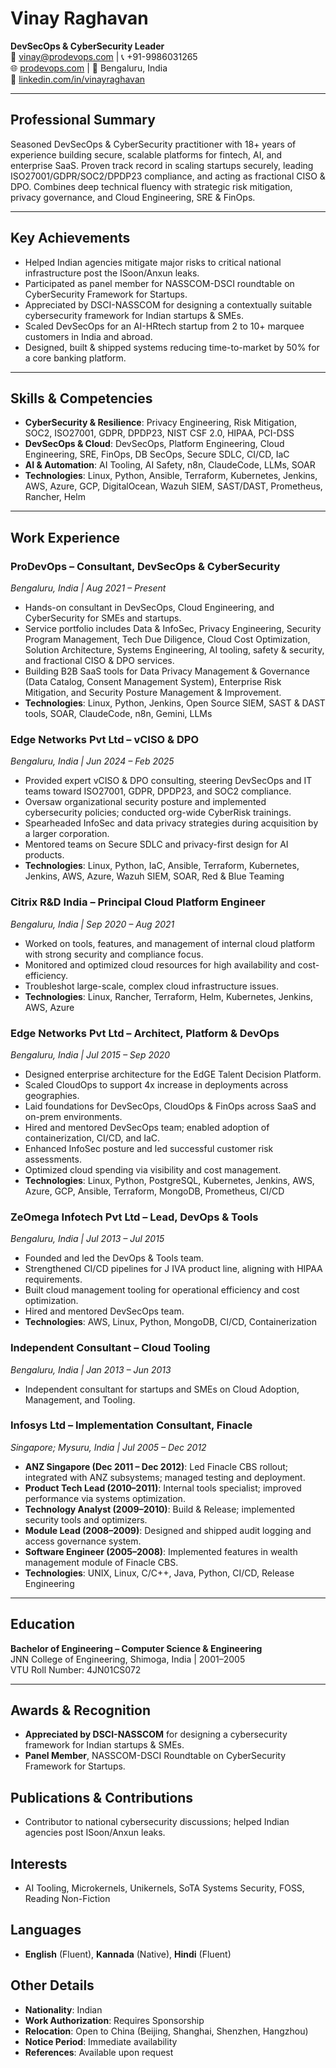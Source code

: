 # Vinay Raghavan
**DevSecOps & CyberSecurity Leader**  
📧 vinay@prodevops.com | 📞 +91-9986031265  
🌐 [prodevops.com](https://prodevops.com) | 📍 Bengaluru, India  
🔗 [linkedin.com/in/vinayraghavan](https://linkedin.com/in/vinayraghavan)

---

## Professional Summary
Seasoned DevSecOps & CyberSecurity practitioner with 18+ years of experience building secure, scalable platforms for fintech, AI, and enterprise SaaS. Proven track record in scaling startups securely, leading ISO27001/GDPR/SOC2/DPDP23 compliance, and acting as fractional CISO & DPO. Combines deep technical fluency with strategic risk mitigation, privacy governance, and Cloud Engineering, SRE & FinOps.

---

## Key Achievements
- Helped Indian agencies mitigate major risks to critical national infrastructure post the ISoon/Anxun leaks.
- Participated as panel member for NASSCOM-DSCI roundtable on CyberSecurity Framework for Startups.
- Appreciated by DSCI-NASSCOM for designing a contextually suitable cybersecurity framework for Indian startups & SMEs.
- Scaled DevSecOps for an AI-HRtech startup from 2 to 10+ marquee customers in India and abroad.
- Designed, built & shipped systems reducing time-to-market by 50% for a core banking platform.

---

## Skills & Competencies
- **CyberSecurity & Resilience**: Privacy Engineering, Risk Mitigation, SOC2, ISO27001, GDPR, DPDP23, NIST CSF 2.0, HIPAA, PCI-DSS
- **DevSecOps & Cloud**: DevSecOps, Platform Engineering, Cloud Engineering, SRE, FinOps, DB SecOps, Secure SDLC, CI/CD, IaC
- **AI & Automation**: AI Tooling, AI Safety, n8n, ClaudeCode, LLMs, SOAR
- **Technologies**: Linux, Python, Ansible, Terraform, Kubernetes, Jenkins, AWS, Azure, GCP, DigitalOcean, Wazuh SIEM, SAST/DAST, Prometheus, Rancher, Helm

---

## Work Experience

### ProDevOps – Consultant, DevSecOps & CyberSecurity  
*Bengaluru, India | Aug 2021 – Present*  
- Hands-on consultant in DevSecOps, Cloud Engineering, and CyberSecurity for SMEs and startups.
- Service portfolio includes Data & InfoSec, Privacy Engineering, Security Program Management, Tech Due Diligence, Cloud Cost Optimization, Solution Architecture, Systems Engineering, AI tooling, safety & security, and fractional CISO & DPO services.
- Building B2B SaaS tools for Data Privacy Management & Governance (Data Catalog, Consent Management System), Enterprise Risk Mitigation, and Security Posture Management & Improvement.
- **Technologies**: Linux, Python, Jenkins, Open Source SIEM, SAST & DAST tools, SOAR, ClaudeCode, n8n, Gemini, LLMs

### Edge Networks Pvt Ltd – vCISO & DPO  
*Bengaluru, India | Jun 2024 – Feb 2025*  
- Provided expert vCISO & DPO consulting, steering DevSecOps and IT teams toward ISO27001, GDPR, DPDP23, and SOC2 compliance.
- Oversaw organizational security posture and implemented cybersecurity policies; conducted org-wide CyberRisk trainings.
- Spearheaded InfoSec and data privacy strategies during acquisition by a larger corporation.
- Mentored teams on Secure SDLC and privacy-first design for AI products.
- **Technologies**: Linux, Python, IaC, Ansible, Terraform, Kubernetes, Jenkins, AWS, Azure, Wazuh SIEM, SOAR, Red & Blue Teaming

### Citrix R&D India – Principal Cloud Platform Engineer  
*Bengaluru, India | Sep 2020 – Aug 2021*  
- Worked on tools, features, and management of internal cloud platform with strong security and compliance focus.
- Monitored and optimized cloud resources for high availability and cost-efficiency.
- Troubleshot large-scale, complex cloud infrastructure issues.
- **Technologies**: Linux, Rancher, Terraform, Helm, Kubernetes, Jenkins, AWS, Azure

### Edge Networks Pvt Ltd – Architect, Platform & DevOps  
*Bengaluru, India | Jul 2015 – Sep 2020*  
- Designed enterprise architecture for the EdGE Talent Decision Platform.
- Scaled CloudOps to support 4x increase in deployments across geographies.
- Laid foundations for DevSecOps, CloudOps & FinOps across SaaS and on-prem environments.
- Hired and mentored DevSecOps team; enabled adoption of containerization, CI/CD, and IaC.
- Enhanced InfoSec posture and led successful customer risk assessments.
- Optimized cloud spending via visibility and cost management.
- **Technologies**: Linux, Python, PostgreSQL, Kubernetes, Jenkins, AWS, Azure, GCP, Ansible, Terraform, MongoDB, Prometheus, CI/CD

### ZeOmega Infotech Pvt Ltd – Lead, DevOps & Tools  
*Bengaluru, India | Jul 2013 – Jul 2015*  
- Founded and led the DevOps & Tools team.
- Strengthened CI/CD pipelines for J IVA product line, aligning with HIPAA requirements.
- Built cloud management tooling for operational efficiency and cost optimization.
- Hired and mentored DevSecOps team.
- **Technologies**: AWS, Linux, Python, MongoDB, CI/CD, Containerization

### Independent Consultant – Cloud Tooling  
*Bengaluru, India | Jan 2013 – Jun 2013*  
- Independent consultant for startups and SMEs on Cloud Adoption, Management, and Tooling.

### Infosys Ltd – Implementation Consultant, Finacle  
*Singapore; Mysuru, India | Jul 2005 – Dec 2012*  
- **ANZ Singapore (Dec 2011 – Dec 2012)**: Led Finacle CBS rollout; integrated with ANZ subsystems; managed testing and deployment.
- **Product Tech Lead (2010–2011)**: Internal tools specialist; improved performance via systems optimization.
- **Technology Analyst (2009–2010)**: Build & Release; implemented security tools and optimizers.
- **Module Lead (2008–2009)**: Designed and shipped audit logging and access governance system.
- **Software Engineer (2005–2008)**: Implemented features in wealth management module of Finacle CBS.
- **Technologies**: UNIX, Linux, C/C++, Java, Python, CI/CD, Release Engineering

---

## Education
**Bachelor of Engineering – Computer Science & Engineering**  
JNN College of Engineering, Shimoga, India | 2001–2005  
VTU Roll Number: 4JN01CS072

---

## Awards & Recognition
- **Appreciated by DSCI-NASSCOM** for designing a cybersecurity framework for Indian startups & SMEs.
- **Panel Member**, NASSCOM-DSCI Roundtable on CyberSecurity Framework for Startups.

## Publications & Contributions
- Contributor to national cybersecurity discussions; helped Indian agencies post ISoon/Anxun leaks.

## Interests
- AI Tooling, Microkernels, Unikernels, SoTA Systems Security, FOSS, Reading Non-Fiction

## Languages
- **English** (Fluent), **Kannada** (Native), **Hindi** (Fluent)

## Other Details
- **Nationality**: Indian  
- **Work Authorization**: Requires Sponsorship  
- **Relocation**: Open to China (Beijing, Shanghai, Shenzhen, Hangzhou)  
- **Notice Period**: Immediate availability  
- **References**: Available upon request
